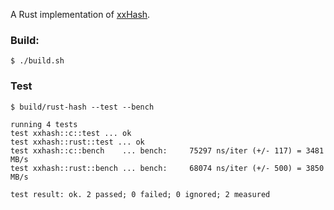 A Rust implementation of [xxHash](http://code.google.com/p/xxhash/).

### Build:

    $ ./build.sh

### Test

    $ build/rust-hash --test --bench

    running 4 tests
    test xxhash::c::test ... ok
    test xxhash::rust::test ... ok
    test xxhash::c::bench    ... bench:     75297 ns/iter (+/- 117) = 3481 MB/s
    test xxhash::rust::bench ... bench:     68074 ns/iter (+/- 500) = 3850 MB/s

    test result: ok. 2 passed; 0 failed; 0 ignored; 2 measured
